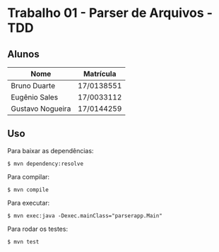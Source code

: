 # Trabalho 01 - Parser de Arquivos - TDD

## Alunos

|Nome            |Matrícula |
|----------------|----------|
|Bruno Duarte    |17/0138551|
|Eugênio Sales   |17/0033112|
|Gustavo Nogueira|17/0144259|

## Uso

Para baixar as dependências:

```
$ mvn dependency:resolve
```

Para compilar:

```
$ mvn compile
```

Para executar:

```
$ mvn exec:java -Dexec.mainClass="parserapp.Main"
```

Para rodar os testes:

```
$ mvn test
```